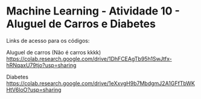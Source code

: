 # Machine Learning - Atividade  10 - Aluguel de Carros e Diabetes


Links de acesso para os códigos:

Aluguel de carros (Não é carros kkkk)
https://colab.research.google.com/drive/1DhFCEAgTb95h1SwJtfx-hRNqaxU79tjo?usp=sharing

Diabetes
https://colab.research.google.com/drive/1eXxvgH9b7MbdgmJ2A1GFfTbWKHtV6loO?usp=sharing
